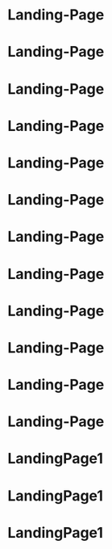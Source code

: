 # Landing-Page
# Landing-Page
# Landing-Page
# Landing-Page
# Landing-Page
# Landing-Page
# Landing-Page
# Landing-Page
# Landing-Page
# Landing-Page
# Landing-Page
# Landing-Page
# LandingPage1
# LandingPage1
# LandingPage1
